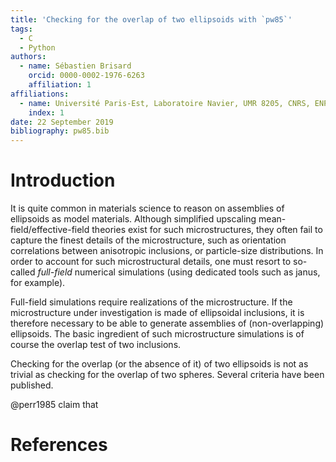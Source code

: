 ```yaml
---
title: 'Checking for the overlap of two ellipsoids with `pw85`'
tags:
  - C
  - Python
authors:
  - name: Sébastien Brisard
    orcid: 0000-0002-1976-6263
	affiliation: 1
affiliations:
  - name: Université Paris-Est, Laboratoire Navier, UMR 8205, CNRS, ENPC, IFSTTAR, F-77455 Marne-la-Vallée, France
    index: 1
date: 22 September 2019
bibliography: pw85.bib
---
```


# Introduction

It is quite common in materials science to reason on assemblies of ellipsoids as
model materials. Although simplified upscaling mean-field/effective-field
theories exist for such microstructures, they often fail to capture the finest
details of the microstructure, such as orientation correlations between
anisotropic inclusions, or particle-size distributions. In order to account for
such microstructural details, one must resort to so-called *full-field*
numerical simulations (using dedicated tools such as janus, for example).

Full-field simulations require realizations of the microstructure. If the
microstructure under investigation is made of ellipsoidal inclusions, it is
therefore necessary to be able to generate assemblies of (non-overlapping)
ellipsoids. The basic ingredient of such microstructure simulations is of course
the overlap test of two inclusions.

Checking for the overlap (or the absence of it) of two ellipsoids is not as
trivial as checking for the overlap of two spheres. Several criteria have been
published.

@perr1985 claim that

# References

<!-- Local Variables: -->
<!-- compile-command: "pandoc -s --filter pandoc-citeproc -o pw85.html pw85.md" -->
<!-- fill-column: 80 -->
<!-- End: -->
